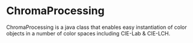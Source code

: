 # ChromaProcessing
ChromaProcessing is a java class that enables easy instantiation of color objects in a number of color spaces including CIE-Lab &amp; CIE-LCH.
